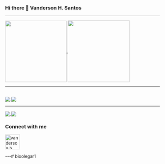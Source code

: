 ### Hi there 👋 Vanderson H. Santos
---

<a href="https://github.com/anuraghazra/github-readme-stats">
  <img height=200 align="center" src="https://github-readme-stats.vercel.app/api?username=bioolegar1&show_icons=true&theme=tokyonight" />
</a>
<a href="https://github.com/anuraghazra/convoychat">
  <img height=201 align="center" src="https://github-readme-stats.vercel.app/api/top-langs/?username=bioolegar1&layout=donut&theme=tokyonight" />
</a>
<br>

---

<br>
<a href="https://github.com/bioolegar1/GeradordeSenhaMFA">
  <img  align="center" src="https://github-readme-stats.vercel.app/api/pin/?username=bioolegar1&repo=GeradordeSenhaMFA&theme=tokyonight" />
</a>
<a href="https://github.com/bioolegar1/encurtaLink">
  <img  align="center" src="https://github-readme-stats.vercel.app/api/pin/?username=bioolegar1&repo=encurtaLink&theme=tokyonight" />
</a>

<br>

---

<a href="https://github.com/bioolegar1/StoreMotopecas-Site">
  <img  align="center" src="https://github-readme-stats.vercel.app/api/pin/?username=bioolegar1&repo=StoreMotopecas-Site&theme=tokyonight" />
</a>
<a href="https://github.com/bioolegar1/dslist">
  <img  align="center" src="https://github-readme-stats.vercel.app/api/pin/?username=bioolegar1&repo=dslist&theme=tokyonight" />
</a>




### Connect with me

<p>
<a href="https://www.linkedin.com/in/vandersonhsantos" target="blank"><img align="center" src="https://cdn.jsdelivr.net/npm/simple-icons@3.0.1/icons/linkedin.svg" alt="vanderson h santos" height="48" width="48" /></a>


---# bioolegar1
